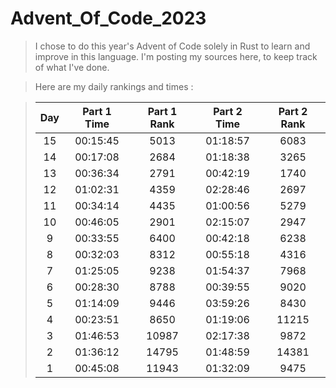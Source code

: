 # Advent_Of_Code_2023

> I chose to do this year's Advent of Code solely in Rust to learn and improve in this language.
> I'm posting my sources here, to keep track of what I've done.

> Here are my daily rankings and times : 

> | Day | Part 1 Time | Part 1 Rank | Part 2 Time | Part 2 Rank |
> | :---: | :---: | :---: | :---: | :---: |
> | 15 | 00:15:45 | 5013 | 01:18:57 | 6083 | 
> | 14 | 00:17:08 | 2684 | 01:18:38 | 3265 |
> | 13 | 00:36:34 | 2791 | 00:42:19 | 1740 |
> | 12 | 01:02:31 | 4359 | 02:28:46 | 2697 |
> | 11 | 00:34:14 | 4435 | 01:00:56 | 5279 |
> | 10 | 00:46:05 | 2901 | 02:15:07 | 2947 |
> |  9 | 00:33:55 | 6400 | 00:42:18 | 6238 |
> |  8 | 00:32:03 | 8312 | 00:55:18 | 4316 |
> |  7 | 01:25:05 | 9238 | 01:54:37 | 7968 |
> |  6 | 00:28:30 | 8788 | 00:39:55 | 9020 |
> |  5 | 01:14:09 | 9446 | 03:59:26 | 8430 |
> |  4 | 00:23:51 | 8650 | 01:19:06 |11215 |
> |  3 | 01:46:53 |10987 | 02:17:38 | 9872 |
> |  2 | 01:36:12 |14795 | 01:48:59 |14381 |
> |  1 | 00:45:08 |11943 | 01:32:09 | 9475 |

